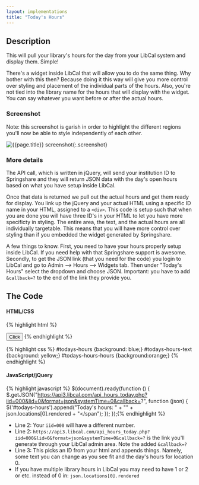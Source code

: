 ```yaml
---
layout: implementations
title: "Today's Hours"
---
```

## Description
        
This will pull your library's hours for the day from your LibCal system and display them. Simple! 

There's a widget inside LibCal that will allow you to do the same thing. Why bother with this then? Because doing it this way will give you more control over styling and placement of the individual parts of the hours. Also, you're not tied into the library name for the hours that will display with the widget. You can say whatever you want before or after the actual hours.

### Screenshot

Note: this screenshot is garish in order to highlight the different regions you'll now be able to style independently of each other.

![{{page.title}} screenshot]({{site.baseurl}}/assets/{{page.title}}-screenshot.jpg){:.screenshot}

       
### More details
The API call, which is written in jQuery, will send your institution ID to Springshare and they will return JSON data with the day's open hours based on what you have setup inside LibCal.
        
Once that data is returned we pull out the actual hours and get them ready for display. You link up the jQuery and your actual HTML using a specific ID name in your HTML, assigned to a ```<div>```. This code is setup such that when you are done you will have three ID's in your HTML to let you have more specificty in styling. The entire area, the text, and the actual hours are all individually targetable. This means that you will have more control over styling than if you embedded the widget generated by Springshare.

A few things to know. First, you need to have your hours properly setup inside LibCal. If you need help with that Springshare support is awesome. Secondly, to get the JSON link (that you need for the code) you login to LibCal and go to Admin --> Hours --> Widgets tab. Then under "Today's Hours" select the dropdown and choose JSON. Important: you have to add ```&callback=?``` to the end of the link they provide you.  
 
    
## The Code

#### HTML/CSS

{% highlight html %}
<div id="todays-hours"></div>
<input type="button" id="btn" value="Click" />
{% endhighlight %}

{% highlight css %}
#todays-hours {background: blue;}
#todays-hours-text {background: yellow;}
#todays-hours-hours {background:orange;}
{% endhighlight %}

#### JavaScript/jQuery


{% highlight javascript %}
 $(document).ready(function () {
    $.getJSON("https://api3.libcal.com/api_hours_today.php?iid=000&lid=0&format=json&systemTime=0&callback=?", function (json) {
        $('#todays-hours').append("<span id='todays-hours-text'>Today's hours:</span> " + "<span id=todays-hours-hours>" + json.locations[0].rendered + "</span");
    });
});{% endhighlight %}

* Line 2: Your ```iid=000``` will have a different number.
* Line 2: ```https://api3.libcal.com/api_hours_today.php?iid=000&lid=0&format=json&systemTime=0&callback=?``` is the link you'll generate through your LibCal admin area. Note the added ```&callback=?```
* Line 3: This picks an ID from your html and appends things. Namely, some text you can change as you see fit and the day's hours for location 0.
* If you have multiple library hours in LibCal you may need to have 1 or 2 or etc. instead of 0 in: ```json.locations[0].rendered```
